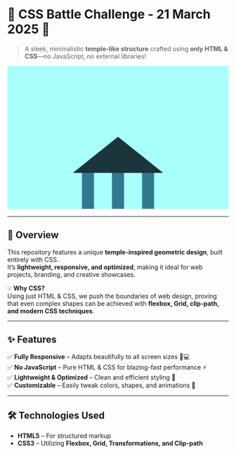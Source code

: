 # 🎨 CSS Battle Challenge - 21 March 2025 🚀  

> A sleek, minimalistic **temple-like structure** crafted using **only HTML & CSS**—no JavaScript, no external libraries!  

![CSS Logo Preview](preview.png)  

---  

## 🌟 Overview  
This repository features a unique **temple-inspired geometric design**, built entirely with CSS.  
It’s **lightweight, responsive, and optimized**, making it ideal for web projects, branding, and creative showcases.  

💡 **Why CSS?**  
Using just HTML & CSS, we push the boundaries of web design, proving that even complex shapes can be achieved with **flexbox, Grid, clip-path, and modern CSS techniques**.  

---  

## ✨ Features  
✅ **Fully Responsive** – Adapts beautifully to all screen sizes 📱💻  
✅ **No JavaScript** – Pure HTML & CSS for blazing-fast performance ⚡  
✅ **Lightweight & Optimized** – Clean and efficient styling 🎯  
✅ **Customizable** – Easily tweak colors, shapes, and animations 🎨  

---  

## 🛠️ Technologies Used  
- **HTML5** – For structured markup  
- **CSS3** – Utilizing **Flexbox, Grid, Transformations, and Clip-path**  

